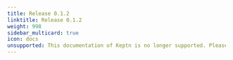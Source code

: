 ```yaml
---
title: Release 0.1.2
linktitle: Release 0.1.2
weight: 998
sidebar_multicard: true
icon: docs
unsupported: This documentation of Keptn is no longer supported. Please upgrade your Keptn to a newer release.
---
```

